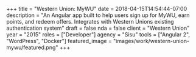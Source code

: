 +++
title = "Western Union: MyWU"
date = 2018-04-15T14:54:44-07:00
description = "An Angular app built to help users sign up for MyWU, earn points, and redeem offers. Integrates with Western Unions existing authentication system"
draft = false
nda = false
client = "Western Union"
year = "2015"
roles = ["Developer"]
agency = "Sisu"
tools = ["Angular 2", "WordPress", "Docker"]
featured_image = "images/work/western-union-mywu/featured.png"
+++
